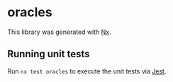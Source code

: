 # oracles

This library was generated with [Nx](https://nx.dev).

## Running unit tests

Run `nx test oracles` to execute the unit tests via [Jest](https://jestjs.io).
